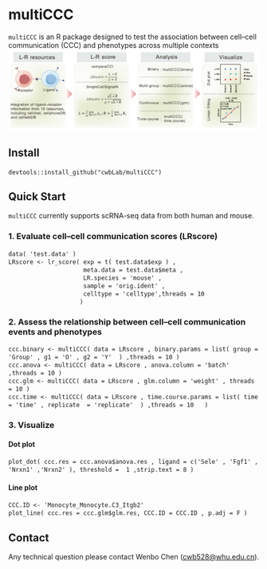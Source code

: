 # multiCCC
`multiCCC` is an R package designed to test the association between cell–cell communication (CCC) and phenotypes across multiple contexts
![Screenshot](https://github.com/cwbLab/multiCCC/blob/main/data/pipeline.jpg)

## Install
    devtools::install_github("cwbLab/multiCCC")

## Quick Start
`multiCCC` currently supports scRNA-seq data from both human and mouse.

### 1. Evaluate cell–cell communication scores (LRscore)
	data( 'test.data' )
	LRscore <- lr_score( exp = t( test.data$exp ) ,
						 meta.data = test.data$meta ,
						 LR.species = 'mouse' ,
						 sample = 'orig.ident' ,
						 celltype = 'celltype',threads = 10  
						)

### 2. Assess the relationship between cell–cell communication events and phenotypes
	ccc.binary <- multiCCC( data = LRscore , binary.params = list( group = 'Group' , g1 = 'O' , g2 = 'Y'  ) ,threads = 10 )
	ccc.anova <- multiCCC( data = LRscore , anova.column = 'batch' ,threads = 10 )
	ccc.glm <- multiCCC( data = LRscore , glm.column = 'weight' , threads = 10 )
	ccc.time <- multiCCC( data = LRscore , time.course.params = list( time  = 'time' , replicate  = 'replicate'  ) ,threads = 10   )

### 3. Visualize 
#### Dot plot
	plot_dot( ccc.res = ccc.anova$anova.res , ligand = c('Sele' , 'Fgf1' , 'Nrxn1' ,'Nrxn2' ), threshold =  1 ,strip.text = 8 )

#### Line plot
	CCC.ID <- 'Monocyte_Monocyte.C3_Itgb2'
	plot_line( ccc.res = ccc.glm$glm.res, CCC.ID = CCC.ID , p.adj = F )

## Contact
Any technical question please contact Wenbo Chen (cwb528@whu.edu.cn).


